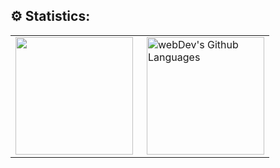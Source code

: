 ## ⚙️ Statistics:

<table>
  <tr>
    <td>
     <img height="188px" align="Left" src="http://github-profile-summary-cards.vercel.app/api/cards/profile-details?username=Bre4dGC&theme=github_dark"/>
    </td>
    <td>
      <img height="188px" align="right" alt="webDev's Github Languages" src="http://github-profile-summary-cards.vercel.app/api/cards/repos-per-language?username=Bre4dGC&theme=github_dark&exclude={exclude}" />
    </td>
  </tr>
</table>
